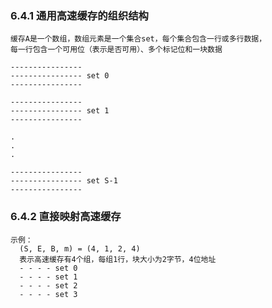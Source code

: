 ### 6.4.1 通用高速缓存的组织结构
    缓存A是一个数组，数组元素是一个集合set，每个集合包含一行或多行数据，
    每一行包含一个可用位（表示是否可用）、多个标记位和一块数据

    ----------------
    ---------------- set 0
    ----------------
    
    ----------------
    ---------------- set 1
    ----------------
    
    .
    .
    .
    
    ----------------
    ---------------- set S-1
    ----------------
    
  ### 6.4.2 直接映射高速缓存
    示例：
      (S, E, B, m) = (4, 1, 2, 4)
      表示高速缓存有4个组，每组1行，块大小为2字节，4位地址
      - - - - set 0
      - - - - set 1
      - - - - set 2
      - - - - set 3
